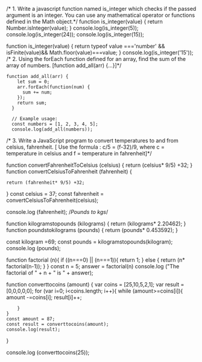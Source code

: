 
/* 1. Write a javascript function named is_integer which checks if the passed argument is an integer. You can use any mathematical operator or functions defined in the Math object.*/
   function is_integer(value) {
    return Number.isInteger(value);
  }
  console.log(is_integer(5)); 
  console.log(is_integer(24));
  console.log(is_integer(15)); 
  
  function is_integer(value) {
    return typeof value ==='number' && isFinite(value)&& Math.floor(value)===value;
  }
    console.log(is_integer('15'));
    /* 2. Using the forEach function defined for an array, find the sum of the array of numbers. [function add_all(arr) {...}]*/

    function add_all(arr) {
        let sum = 0;
        arr.forEach(function(num) {
          sum += num;
        });
        return sum;
      }
      
      // Example usage:
      const numbers = [1, 2, 3, 4, 5];
      console.log(add_all(numbers));

  /* 3. Write a JavaScript program to convert temperatures to and from celsius, fahrenheit. [ Use the formula : c/5 = (f-32)/9, where c = temperature in celsius and f = temperature in fahrenheit]*/

function convertFahrenheitToCelsius (celsius) {
    return (celsius* 9/5) +32;
}
function convertCelsiusToFahrenheit (fahrenheit) {

    return (fahrenheit* 9/5) +32;
}
const celsius = 37;
const fahrenheit = convertCelsiusToFahrenheit(celsius);

console.log (fahrenheit);
/*Pounds to kgs*/

function kilogramstopounds (kilograms) {
    return (kilograms* 2.20462);
}
function poundstokilograms (pounds) {
      return (pounds* 0.453592);
}

const kilogram =69;
const pounds = kilogramstopounds(kilogram);
 console.log (pounds);

 function factorial (n){
    if ((n===0) || (n===1)){
        return 1;
    }
    else {
        return (n* factorial(n-1));
    }
 }
    const n = 5;
    answer = factorial(n)
    console.log ("The factorial of " + n + " is " + answer);

function converttocoins (amount) {
    var coins = [25,10,5,2,1];
    var result =[0,0,0,0,0];
    for (var i=0; i<coins.length; i++){
        while (amount>=coins[i]){
            amount -=coins[i];
            result[i]++;

        }
    }
    const amount = 87;
    const result = converttocoins(amount);
    console.log(result);
}

console.log (converttocoins(25));
